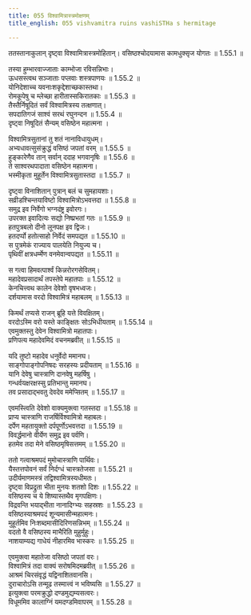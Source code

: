 ```yaml
---
title: 055 विश्वामित्रास्त्रमोक्षणम्
title_english: 055 vishvamitra ruins vashiSTHa s hermitage

---
```

<div class="audioEmbed"  caption="श्रीराम-हरिसीताराममूर्ति-घनपाठिभ्यां वचनम्" src="https://archive.org/download/Ramayana-recitation-Sriram-harisItArAmamUrti-Ghanapaati-v2/Kanda_1/Kanda_1_BK-055-Vishra_Mithrena_Stramokshnam.mp3"></div>
ततस्तानाकुलान् दृष्ट्वा विश्वामित्रास्त्रमोहितान्।  
वसिष्ठश्चोदयामास कामधुक्सृज योगतः ॥ 1.55.1 ॥   

तस्या हुम्भारवाज्जाताः काम्भोजा रविसन्निभाः।  
ऊधसस्त्वथ सञ्जाताः पप्लवाः शस्त्रपाणयः ॥ 1.55.2 ॥   
योनिदेशाच्च यवनाःशकृद्देशाच्छकास्तथा।  
रोमकूपेषु च म्लेच्छा हारीतास्सकिरातकाः ॥ 1.55.3 ॥   
तैस्तैर्निषूदितं सर्वं विश्वामित्रस्य तत्क्षणात्।  
सपदातिगजं साश्वं सरथं रघुनन्दन ॥ 1.55.4 ॥   
दृष्ट्वा निषूदितं सैन्यम् वसिष्ठेन महात्मना ।  

विश्वामित्रसुतानां तु शतं नानाविधायुधम्।  
अभ्यधावत्सुसंक्रुद्धं वसिष्ठं जपतां वरम् ॥ 1.55.5 ॥   
हुङ्कारेणैव तान् सर्वान् ददाह भगवानृषिः ॥ 1.55.6 ॥   
ते साश्वरथपादाता वसिष्ठेन महात्मना।  
भस्मीकृता मुहूर्तेन विश्वामित्रसुतास्तदा ॥ 1.55.7 ॥   

दृष्ट्वा विनाशितान् पुत्रान् बलं च सुमहायशाः।  
सव्रीडश्चिन्तयाविष्टो विश्वामित्रोऽभवत्तदा ॥ 1.55.8 ॥   
समुद्र इव निर्वेगो भग्नदंष्ट्र इवोरगः।  
उपरक्त इवादित्यः सद्यो निष्प्रभतां गतः ॥ 1.55.9 ॥   
हतपुत्रबलो दीनो लूनपक्ष इव द्विजः।  
हतदर्प्पो हतोत्साहो निर्वेदं समपद्यत ॥ 1.55.10 ॥   
स पुत्रमेकं राज्याय पालयेति नियुज्य च।  
पृथिवीं क्षत्रधर्म्मेण वनमेवान्वपद्यत ॥ 1.55.11 ॥   

स गत्वा हिमवत्पार्श्वं किन्नरोरगसेवितम्।  
महादेवप्रसादार्थं तपस्तेपे महातपाः ॥ 1.55.12 ॥   
केनचित्त्वथ कालेन देवेशो वृषभध्वजः।  
दर्शयामास वरदो विश्वामित्रं महाबलम् ॥ 1.55.13 ॥   

किमर्थं तप्यसे राजन् ब्रूहि यत्ते विवक्षितम्।  
वरदोऽस्मि वरो यस्ते काङ्क्षितः सोऽभिधीयताम् ॥ 1.55.14 ॥   
एवमुक्तस्तु देवेन विश्वामित्रो महातपाः।  
प्रणिपत्य महादेवमिदं वचनमब्रवीत् ॥ 1.55.15 ॥   

यदि तुष्टो महादेव धनुर्वेदो ममानघ।  
साङ्गोपाङ्गोपनिषदः सरहस्यः प्रदीयताम् ॥ 1.55.16 ॥   
यानि देवेषु चास्त्राणि दानवेषु महर्षिषु ।  
गन्धर्वयक्षरक्षस्सु प्रतिभान्तु ममानघ।  
तव प्रसादाद्भवतु देवदेव ममेप्सितम् ॥ 1.55.17 ॥   

एवमस्त्विति देवेशो वाक्यमुक्त्वा गतस्तदा ॥ 1.55.18 ॥   
प्राप्य चास्त्राणि राजर्षिर्विश्वामित्रो महाबलः।  
दर्पेण महतायुक्तो दर्पपूर्णोऽभवत्तदा ॥ 1.55.19 ॥   
विवर्द्धमानो वीर्येण समुद्र इव पर्वणि।  
हतमेव तदा मेने वसिष्ठमृषिसत्तमम् ॥ 1.55.20 ॥   

ततो गत्वाश्रमपदं मुमोचास्त्राणि पार्थिवः।  
यैस्तत्तपोवनं सर्वं निर्दग्धं चास्त्रतेजसा ॥ 1.55.21 ॥   
उदीर्यमाणमस्त्रं तद्विश्वामित्रस्यधीमतः।  
दृष्ट्वा विप्रद्रुता भीता मुनयः शतशो दिशः ॥ 1.55.22 ॥   
वसिष्ठस्य च ये शिष्यास्तथैव मृगपक्षिणः।  
विद्रवन्ति भयाद्भीता नानादिग्भ्यः सहस्रशः ॥ 1.55.23 ॥   
वसिष्ठस्याश्रमपदं शून्यमासीन्महात्मनः।  
मुहूर्तमिव निःशब्दमासीदिरिणसन्निभम् ॥ 1.55.24 ॥   
वदतो वै वसिष्ठस्य माभैरिति मुहुर्मुहुः।  
नाशयाम्यद्य गाधेयं नीहारमिव भास्करः ॥ 1.55.25 ॥   

एवमुक्त्वा महातेजा वसिष्ठो जपतां वरः।  
विश्वामित्रं तदा वाक्यं सरोषमिदमब्रवीत् ॥ 1.55.26 ॥   
आश्रमं चिरसंवृद्धं यद्विनाशितवानसि।  
दुराचारोऽसि तन्मूढ तस्मात्त्वं न भविष्यसि ॥ 1.55.27 ॥   
इत्युक्त्वा परमक्रुद्धो दण्डमुद्यम्यसत्वरः।  
विधूममिव कालाग्निं यमदण्डमिवापरम् ॥ 1.55.28 ॥   